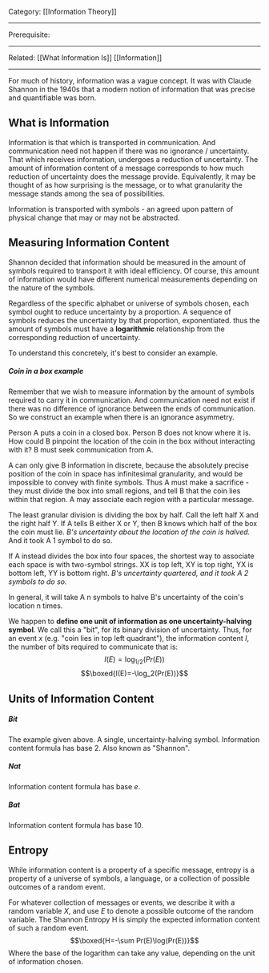 Category: [[Information Theory]] 
___
Prerequisite:
___
Related: [[What Information Is]] [[Information]]
___
For much of history, information was a vague concept. It was with Claude Shannon in the 1940s that a modern notion of information that was precise and quantifiable was born. 
## What is Information
Information is that which is transported in communication. And communication need not happen if there was no ignorance / uncertainty. That which receives information, undergoes a reduction of uncertainty. The amount of information content of a message corresponds to how much reduction of uncertainty does the message provide. Equivalently, it may be thought of as how surprising is the message, or to what granularity the message stands among the sea of possibilities. 

Information is transported with symbols - an agreed upon pattern of physical change that may or may not be abstracted. 
## Measuring Information Content
Shannon decided that information should be measured in the amount of symbols required to transport it with ideal efficiency. Of course, this amount of information would have different numerical measurements depending on the nature of the symbols. 

Regardless of the specific alphabet or universe of symbols chosen, each symbol ought to reduce uncertainty by a proportion. A sequence of symbols reduces the uncertainty by that proportion, exponentiated. thus the amount of symbols must have a **logarithmic** relationship from the corresponding reduction of uncertainty. 

To understand this concretely, it's best to consider an example. 
##### Coin in a box example
Remember that we wish to measure information by the amount of symbols required to carry it in communication. And communication need not exist if there was no difference of ignorance between the ends of communication. So we construct an example when there is an ignorance asymmetry. 

Person A puts a coin in a closed box. Person B does not know where it is. How could B pinpoint the location of the coin in the box without interacting with it? B must seek communication from A. 

A can only give B information in discrete, because the absolutely precise position of the coin in space has infinitesimal granularity, and would be impossible to convey with finite symbols. Thus A must make a sacrifice - they must divide the box into small regions, and tell B that the coin lies within that region. A may associate each region with a particular message. 

The least granular division is dividing the box by half. Call the left half X and the right half Y. If A tells B either X or Y, then B knows which half of the box the coin must lie. *B's uncertainty about the location of the coin is halved.* And it took A 1 symbol to do so. 

If A instead divides the box into four spaces, the shortest way to associate each space is with two-symbol strings. XX is top left, XY is top right, YX is bottom left, YY is bottom right. *B's uncertainty quartered, and it took A 2 symbols to do so.*

In general, it will take A n symbols to halve B's uncertainty of the coin's location n times. 

We happen to **define one unit of information as one uncertainty-halving symbol**. We call this a "bit", for its binary division of uncertainty. Thus, for an event $x$ (e.g. "coin lies in top left quadrant"), the information content $I$, the number of bits required to communicate that is: 
$$I(E)=\log_{1/2}(Pr(E))$$
$$\boxed{I(E)=-\log_2(Pr(E))}$$
## Units of Information Content
##### Bit
The example given above. A single, uncertainty-halving symbol. Information content formula has base 2. Also known as "Shannon".
##### Nat
Information content formula has base $e$. 
##### Bat
Information content formula has base 10. 
## Entropy
While information content is a property of a specific message, entropy is a property of a universe of symbols, a language, or a collection of possible outcomes of a random event. 

For whatever collection of messages or events, we describe it with a random variable $X$, and use $E$ to denote a possible outcome of the random variable. The Shannon Entropy H is simply the expected information content of such a random event. 
$$\boxed{H=-\sum Pr(E)\log(Pr(E))}$$
Where the base of the logarithm can take any value, depending on the unit of information chosen. 